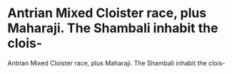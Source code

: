 # Antrian Mixed Cloister race, plus Maharaji.  The Shambali inhabit the clois-

Antrian Mixed Cloister race, plus Maharaji.  The Shambali inhabit the clois-